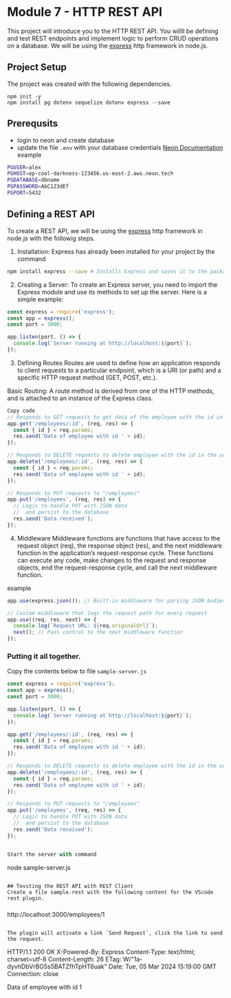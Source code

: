 # Module 7 - HTTP REST API
This project will introduce you to the HTTP REST API. 
You willll be defining and test REST endpoints and implement logic to perform CRUD operations on a database. We will be using the [express](https://expressjs.com)  http framework in node.js.



## Project Setup
The project was created with the following dependencies. 
```
npm init -y
npm install pg dotenv sequelize dotenv express --save
```

## Prerequsits
- login to neon and create database
- update the file `.env` with your database credentials
[Neon Documentation](https://neon.tech/docs/connect/connect-from-any-app)
example
```sh
PGUSER=alex
PGHOST=ep-cool-darkness-123456.us-east-2.aws.neon.tech
PGDATABASE=dbname
PGPASSWORD=AbC123dEf
PGPORT=5432
```

## Defining a REST API
To create a REST API, we will be using the [express](https://expressjs.com)  http framework in node.js with the followig steps.

1. Installation: Express has already been installed for your project by the command
```bash
npm install express --save # Installs Express and saves it to the package.json file
```

2. Creating a Server: To create an Express server, you need to import the Express module and use its methods to set up the server. Here is a simple example:

```js
const express = require('express');
const app = express();
const port = 3000;

app.listen(port, () => {
  console.log(`Server running at http://localhost:${port}`);
});
```

3. Defining Routes
Routes are used to define how an application responds to client requests to a particular endpoint, which is a URI (or path) and a specific HTTP request method (GET, POST, etc.).

Basic Routing: A route method is derived from one of the HTTP methods, and is attached to an instance of the Express class.

```js
Copy code
// Responds to GET requests to get data of the employee with the id in the url
app.get('/employees/:id', (req, res) => {
  const { id } = req.params; 
  res.send('Data of employee with id ' + id);
});

// Responds to DELETE requests to delete employee with the id in the url
app.delete('/employees/:id', (req, res) => {
  const { id } = req.params; 
  res.send('Data of employee with id ' + id);
});

// Responds to PUT requests to "/employees"
app.put('/employees', (req, res) => {
  // Logic to handle PUT with JSON data
  //  and persist to the database
  res.send('Data received');
});
```

4. Middleware
Middleware functions are functions that have access to the request object (req), the response object (res), and the next middleware function in the application’s request-response cycle. These functions can execute any code, make changes to the request and response objects, end the request-response cycle, and call the next middleware function.

example
```js
app.use(express.json()); // Built-in middleware for parsing JSON bodies

// Custom middleware that logs the request path for every request
app.use((req, res, next) => {
  console.log(`Request URL: ${req.originalUrl}`);
  next(); // Pass control to the next middleware function
});
```

### Putting it all together.
Copy the contents below to file `sample-server.js`
```js
const express = require('express');
const app = express();
const port = 3000;

app.listen(port, () => {
  console.log(`Server running at http://localhost:${port}`);
});

app.get('/employees/:id', (req, res) => {
  const { id } = req.params; 
  res.send('Data of employee with id ' + id);
});

// Responds to DELETE requests to delete employee with the id in the url
app.delete('/employees/:id', (req, res) => {
  const { id } = req.params; 
  res.send('Data of employee with id ' + id);
});

// Responds to PUT requests to "/employees"
app.put('/employees', (req, res) => {
  // Logic to handle PUT with JSON data
  //  and persist to the database
  res.send('Data received');
});


Start the server with command
```
node sample-server.js
```

## Tessting the REST API with REST Client
Create a file sample.rest with the following content for the VScode rest plugin.
```
###
http://localhost:3000/employees/1
```

The plugin will activate a link `Send Request`, click the link to send the request.

```
HTTP/1.1 200 OK
X-Powered-By: Express
Content-Type: text/html; charset=utf-8
Content-Length: 26
ETag: W/"1a-dyvhDbVrBG5s5BATZfhTpHT6uak"
Date: Tue, 05 Mar 2024 15:19:00 GMT
Connection: close

Data of employee with id 1
```